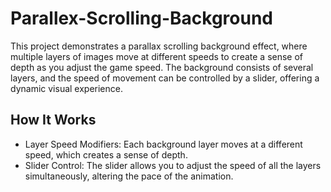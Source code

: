 # Parallex-Scrolling-Background
This project demonstrates a parallax scrolling background effect, where multiple layers of images move at different speeds to create a sense of depth as you adjust the game speed. The background consists of several layers, and the speed of movement can be controlled by a slider, offering a dynamic visual experience.

## How It Works
- Layer Speed Modifiers: Each background layer moves at a different speed, which creates a sense of depth.
- Slider Control: The slider allows you to adjust the speed of all the layers simultaneously, altering the pace of the animation.